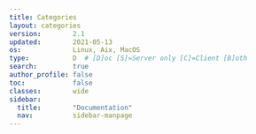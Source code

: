 ```yaml
---
title: Categories
layout: categories
version:        2.1
updated:        2021-05-13
os:             Linux, Aix, MacOS
type:           D  # [D]oc [S]=Server only [C]=Client [B]oth
search:         true
author_profile: false
toc:            false
classes:        wide
sidebar:
  title:        "Documentation"
  nav:          sidebar-manpage
---
```



